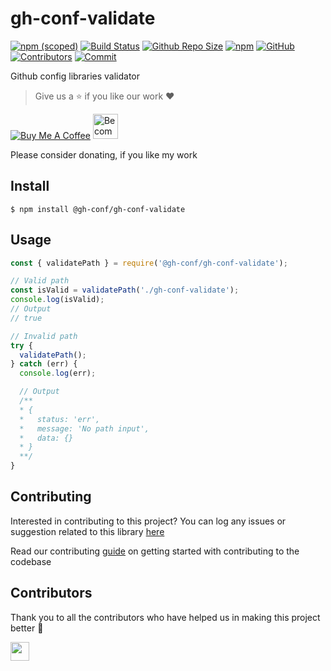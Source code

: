 # gh-conf-validate

[![npm (scoped)](https://img.shields.io/npm/v/@gh-conf/gh-conf-validate)](https://www.npmjs.com/package/@gh-conf/gh-conf-validate)
[![Build Status](https://travis-ci.com/gh-conf/gh-conf-validate.svg?branch=master)](https://travis-ci.com/gh-conf/gh-conf-validate)
[![Github Repo Size](https://img.shields.io/github/repo-size/gh-conf/gh-conf-validate.svg)](https://github.com/gh-conf/gh-conf-validate)
[![npm](https://img.shields.io/npm/dt/@gh-conf/gh-conf-validate)](https://www.npmjs.com/package/@gh-conf/gh-conf-validate)
[![GitHub](https://img.shields.io/github/license/gh-conf/gh-conf-validate)](https://github.com/gh-conf/gh-conf-validate/blob/master/LICENSE)
[![Contributors](https://img.shields.io/github/contributors/gh-conf/gh-conf-validate.svg)](https://github.com/gh-conf/gh-conf-validate/graphs/contributors)
[![Commit](https://img.shields.io/github/last-commit/gh-conf/gh-conf-validate.svg)](https://github.com/gh-conf/gh-conf-validate/commits/master)

Github config libraries validator

> Give us a :star: if you like our work :heart:

<a href="https://www.buymeacoffee.com/gh-conf" target="_blank"><img src="https://www.buymeacoffee.com/assets/img/custom_images/orange_img.png" alt="Buy Me A Coffee" style="height: auto !important;width: auto !important;" ></a>
<a href="https://www.patreon.com/bePatron?u=15454240" target="_blank"><img src="https://c5.patreon.com/external/logo/become_a_patron_button.png" alt="Become a Patron!" height="40"></a>

Please consider donating, if you like my work

## Install

```
$ npm install @gh-conf/gh-conf-validate
```

## Usage

```javascript
const { validatePath } = require('@gh-conf/gh-conf-validate');

// Valid path
const isValid = validatePath('./gh-conf-validate');
console.log(isValid);
// Output
// true

// Invalid path
try {
  validatePath();
} catch (err) {
  console.log(err);

  // Output
  /**
  * {
  *   status: 'err',
  *   message: 'No path input',
  *   data: {}
  * }
  **/
}
```

## Contributing

Interested in contributing to this project?
You can log any issues or suggestion related to this library [here](https://github.com/gh-conf/gh-conf-validate/issues/new)

Read our contributing [guide](CONTRIBUTING.md) on getting started with contributing to the codebase

## Contributors

Thank you to all the contributors who have helped us in making this project better 🙌

<a href="https://github.com/arshadkazmi42"><img src="https://github.com/arshadkazmi42.png" width="30" /></a>
